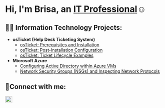<h1>Hi, I'm Brisa, an <a href="https://www.linkedin.com/in/brisagonzal/">IT Professional</a>☺</h1>

<h2>👨‍💻 Information Technology Projects:</h2>

- <b>osTicket (Help Desk Ticketing System)</b>
  - [osTicket: Prerequisites and Installation](https://github.com/BrisaGonzal/osticket-prereqs)
  - [osTicket: Post-Installation Configuration](https://github.com/BrisaGonzal/post-install-config)
  - [osTicket: Ticket Lifecycle Examples](https://github.com/BrisaGonzal/ticket-lifecycle)
- <b>Microsoft Azure</b>
  - [Configuring Active Directory within Azure VMs](https://github.com/BrisaGonzal/configure-ad)
  - [Network Security Groups (NSGs) and Inspecting Network Protocols](https://github.com/BrisaGonzal/azure-network-protocols)

<h2>🤳Connect with me:</h2>

[<img align="left" alt="Josh | LinkedIn" width="22px" src="https://cdn.jsdelivr.net/npm/simple-icons@v3/icons/linkedin.svg" />][linkedin]

[linkedin]: https://www.linkedin.com/in/brisagonzal/
